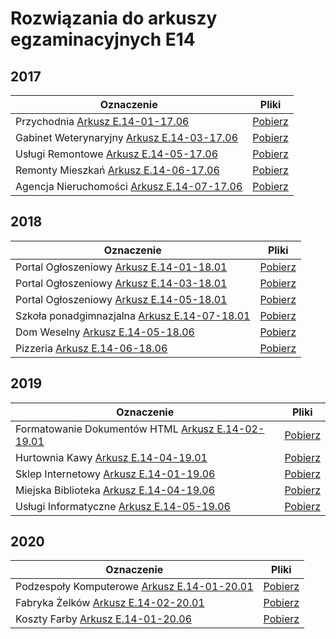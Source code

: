# Rozwiązania do arkuszy egzaminacyjnych E14

## 2017

| Oznaczenie                                                           | Pliki                                                                                                                        |
| -------------------------------------------------------------------- | ---------------------------------------------------------------------------------------------------------------------------- |
| Przychodnia [Arkusz E.14-01-17.06](/Arkusz-E.14-01-17.06/)           | [Pobierz](https://minhaskamal.github.io/DownGit/#/home?url=https://github.com/Lohonek/szkola/tree/main/Arkusz-E.14-01-17.06) |
| Gabinet Weterynaryjny [Arkusz E.14-03-17.06](/Arkusz-E.14-03-17.06/) | [Pobierz](https://minhaskamal.github.io/DownGit/#/home?url=https://github.com/Lohonek/szkola/tree/main/Arkusz-E.14-03-17.06) |
| Usługi Remontowe [Arkusz E.14-05-17.06](/Arkusz-E.14-05-17.06/)      | [Pobierz](https://minhaskamal.github.io/DownGit/#/home?url=https://github.com/Lohonek/szkola/tree/main/Arkusz-E.14-05-17.06) |
| Remonty Mieszkań [Arkusz E.14-06-17.06](/Arkusz-E.14-06-17.06/)      | [Pobierz](https://minhaskamal.github.io/DownGit/#/home?url=https://github.com/Lohonek/szkola/tree/main/Arkusz-E.14-06-17.06) |
| Agencja Nieruchomości [Arkusz E.14-07-17.06](/Arkusz-E.14-07-17.06/) | [Pobierz](https://minhaskamal.github.io/DownGit/#/home?url=https://github.com/Lohonek/szkola/tree/main/Arkusz-E.14-07-17.06) |

## 2018

| Oznaczenie                                                             | Pliki                                                                                                                        |
| ---------------------------------------------------------------------- | ---------------------------------------------------------------------------------------------------------------------------- |
| Portal Ogłoszeniowy [Arkusz E.14-01-18.01](/Arkusz-E.14-01-18.01/)     | [Pobierz](https://minhaskamal.github.io/DownGit/#/home?url=https://github.com/Lohonek/szkola/tree/main/Arkusz-E.14-01-18.01) |
| Portal Ogłoszeniowy [Arkusz E.14-03-18.01](/Arkusz-E.14-03-18.01/)     | [Pobierz](https://minhaskamal.github.io/DownGit/#/home?url=https://github.com/Lohonek/szkola/tree/main/Arkusz-E.14-03-18.01) |
| Portal Ogłoszeniowy [Arkusz E.14-05-18.01](/Arkusz-E.14-05-18.01/)     | [Pobierz](https://minhaskamal.github.io/DownGit/#/home?url=https://github.com/Lohonek/szkola/tree/main/Arkusz-E.14-05-18.01) |
| Szkoła ponadgimnazjalna [Arkusz E.14-07-18.01](/Arkusz-E.14-07-18.01/) | [Pobierz](https://minhaskamal.github.io/DownGit/#/home?url=https://github.com/Lohonek/szkola/tree/main/Arkusz-E.14-07-18.01) |
| Dom Weselny [Arkusz E.14-05-18.06](/Arkusz-E.14-05-18.06/)             | [Pobierz](https://minhaskamal.github.io/DownGit/#/home?url=https://github.com/Lohonek/szkola/tree/main/Arkusz-E.14-05-18.06) |
| Pizzeria [Arkusz E.14-06-18.06](/Arkusz-E.14-06-18.06/)                | [Pobierz](https://minhaskamal.github.io/DownGit/#/home?url=https://github.com/Lohonek/szkola/tree/main/Arkusz-E.14-06-18.06) |

## 2019

| Oznaczenie                                                                  | Pliki                                                                                                                        |
| --------------------------------------------------------------------------- | ---------------------------------------------------------------------------------------------------------------------------- |
| Formatowanie Dokumentów HTML [Arkusz E.14-02-19.01](/Arkusz-E.14-02-19.01/) | [Pobierz](https://minhaskamal.github.io/DownGit/#/home?url=https://github.com/Lohonek/szkola/tree/main/Arkusz-E.14-02-19.01) |
| Hurtownia Kawy [Arkusz E.14-04-19.01](/Arkusz-E.14-04-19.01/)               | [Pobierz](https://minhaskamal.github.io/DownGit/#/home?url=https://github.com/Lohonek/szkola/tree/main/Arkusz-E.14-04-19.01) |
| Sklep Internetowy [Arkusz E.14-01-19.06](/Arkusz-E.14-01-19.06/)            | [Pobierz](https://minhaskamal.github.io/DownGit/#/home?url=https://github.com/Lohonek/szkola/tree/main/Arkusz-E.14-01-19.06) |
| Miejska Biblioteka [Arkusz E.14-04-19.06](/Arkusz-E.14-04-19.06/)           | [Pobierz](https://minhaskamal.github.io/DownGit/#/home?url=https://github.com/Lohonek/szkola/tree/main/Arkusz-E.14-04-19.06) |
| Usługi Informatyczne [Arkusz E.14-05-19.06](/Arkusz-E.14-05-19.06/)         | [Pobierz](https://minhaskamal.github.io/DownGit/#/home?url=https://github.com/Lohonek/szkola/tree/main/Arkusz-E.14-05-19.06) |

## 2020

| Oznaczenie                                                            | Pliki                                                                                                                        |
| --------------------------------------------------------------------- | ---------------------------------------------------------------------------------------------------------------------------- |
| Podzespoły Komputerowe [Arkusz E.14-01-20.01](/Arkusz-E.14-01-20.01/) | [Pobierz](https://minhaskamal.github.io/DownGit/#/home?url=https://github.com/Lohonek/szkola/tree/main/Arkusz-E.14-01-20.01) |
| Fabryka Żelków [Arkusz E.14-02-20.01](/Arkusz-E.14-02-20.01/)         | [Pobierz](https://minhaskamal.github.io/DownGit/#/home?url=https://github.com/Lohonek/szkola/tree/main/Arkusz-E.14-02-20.01) |
| Koszty Farby [Arkusz E.14-01-20.06](/Arkusz-E.14-01-20.06/)           | [Pobierz](https://minhaskamal.github.io/DownGit/#/home?url=https://github.com/Lohonek/szkola/tree/main/Arkusz-E.14-01-20.06) |
